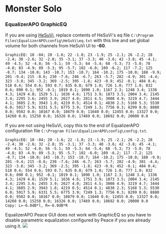 # Monster Solo
### EqualizerAPO GraphicEQ
If you are using [HeSuVi](https://sourceforge.net/projects/hesuvi/), replace contents of HeSuVi's eq file `C:\Program Files\EqualizerAPO\config\HeSuVi\eq.txt` with this line and set global volume for both channels from HeSuVi UI to **-60**.
```
GraphicEQ: 10 -84; 20 -1.6; 22 -1.8; 23 -1.9; 25 -2.1; 26 -2.2; 28 -2.4; 30 -2.6; 32 -2.8; 35 -3.1; 37 -3.3; 40 -3.6; 42 -3.8; 45 -4.1; 49 -4.5; 52 -4.8; 56 -5.1; 59 -5.3; 64 -5.4; 68 -5.3; 73 -5.0; 78 -4.8; 83 -4.9; 89 -5.3; 95 -5.7; 102 -6.0; 109 -6.2; 117 -7.2; 125 -8.7; 134 -10.0; 143 -10.7; 153 -10.7; 164 -10.2; 175 -10.0; 188 -9.9; 201 -9.4; 215 -8.6; 230 -7.6; 246 -6.7; 263 -5.7; 282 -4.9; 301 -4.4; 323 -3.8; 345 -3.2; 369 -2.5; 395 -1.8; 423 -0.9; 452 -0.1; 484 0.4; 518 0.4; 554 0.6; 593 0.7; 635 0.8; 679 1.0; 726 1.0; 777 1.0; 832 0.6; 890 0.1; 952 -0.1; 1019 0.1; 1090 1.0; 1167 2.3; 1248 3.4; 1336 4.3; 1429 4.8; 1529 5.1; 1636 4.6; 1751 3.9; 1873 3.5; 2004 3.4; 2145 3.4; 2295 3.6; 2455 3.9; 2627 4.0; 2811 4.5; 3008 4.9; 3219 4.7; 3444 4.1; 3685 2.9; 3943 1.8; 4219 0.5; 4514 0.1; 4830 2.3; 5168 5.3; 5530 6.0; 5917 5.9; 6331 5.5; 6775 3.9; 7249 1.3; 7756 0.3; 8299 0.0; 8880 0.0; 9502 0.0; 10167 0.0; 10879 0.0; 11640 0.0; 12455 0.0; 13327 0.0; 14260 0.0; 15258 0.0; 16326 0.0; 17469 0.0; 18692 0.0; 20000 0.0
```
If you are not using HeSuVi, copy this to the end of EqualizerAPO configuration file `C:\Program Files\EqualizerAPO\config\config.txt`.
```
GraphicEQ: 10 -84; 20 -1.6; 22 -1.8; 23 -1.9; 25 -2.1; 26 -2.2; 28 -2.4; 30 -2.6; 32 -2.8; 35 -3.1; 37 -3.3; 40 -3.6; 42 -3.8; 45 -4.1; 49 -4.5; 52 -4.8; 56 -5.1; 59 -5.3; 64 -5.4; 68 -5.3; 73 -5.0; 78 -4.8; 83 -4.9; 89 -5.3; 95 -5.7; 102 -6.0; 109 -6.2; 117 -7.2; 125 -8.7; 134 -10.0; 143 -10.7; 153 -10.7; 164 -10.2; 175 -10.0; 188 -9.9; 201 -9.4; 215 -8.6; 230 -7.6; 246 -6.7; 263 -5.7; 282 -4.9; 301 -4.4; 323 -3.8; 345 -3.2; 369 -2.5; 395 -1.8; 423 -0.9; 452 -0.1; 484 0.4; 518 0.4; 554 0.6; 593 0.7; 635 0.8; 679 1.0; 726 1.0; 777 1.0; 832 0.6; 890 0.1; 952 -0.1; 1019 0.1; 1090 1.0; 1167 2.3; 1248 3.4; 1336 4.3; 1429 4.8; 1529 5.1; 1636 4.6; 1751 3.9; 1873 3.5; 2004 3.4; 2145 3.4; 2295 3.6; 2455 3.9; 2627 4.0; 2811 4.5; 3008 4.9; 3219 4.7; 3444 4.1; 3685 2.9; 3943 1.8; 4219 0.5; 4514 0.1; 4830 2.3; 5168 5.3; 5530 6.0; 5917 5.9; 6331 5.5; 6775 3.9; 7249 1.3; 7756 0.3; 8299 0.0; 8880 0.0; 9502 0.0; 10167 0.0; 10879 0.0; 11640 0.0; 12455 0.0; 13327 0.0; 14260 0.0; 15258 0.0; 16326 0.0; 17469 0.0; 18692 0.0; 20000 0.0
Copy: L=-6.0dB*l, R=-6.0dB*R
```
EqualizerAPO Peace GUI does not work with GraphicEQ so you have to disable parametric equalization configured by Peace if you are already using it.
![](https://raw.githubusercontent.com/jaakkopasanen/AutoEq/master/results/Sonoma%20Model%20One/headphoncecom/onear/Monster%20Solo/Monster%20Solo.png)
